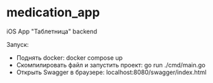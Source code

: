 ﻿# medication_app
iOS App "Таблетница" backend 

Запуск:
- Поднять docker: docker compose up
- Скомпилировать файл и запустить проект: go run ./cmd/main.go
- Открыть Swagger в браузере: localhost:8080/swagger/index.html

